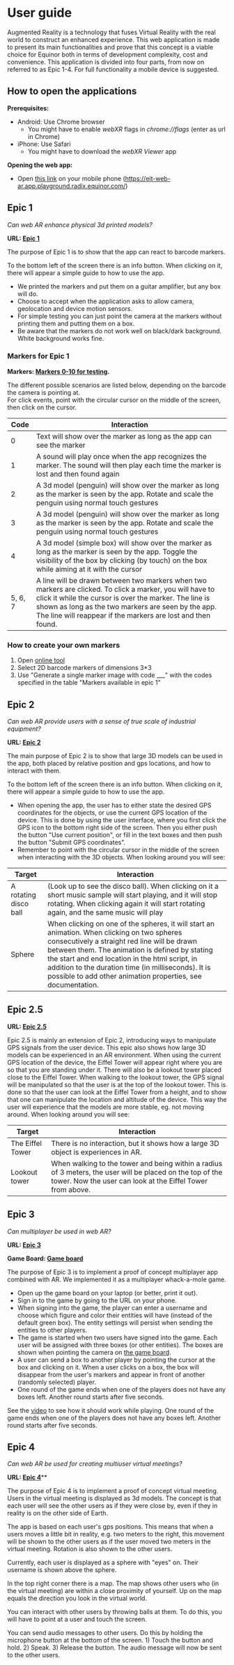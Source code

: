 # User guide

Augmented Reality is a technology that fuses Virtual Reality with the real world to construct an enhanced experience. This web application is made to present its main functionalities and prove that this concept is a viable choice for Equinor both in terms of development complexity, cost and convenience. This application is divided into four parts, from now on referred to as Epic 1-4. For full functionality a mobile device is suggested.

## How to open the applications

**Prerequisites:**

- Android: Use Chrome browser
  - You might have to enable _webXR_ flags in _chrome://flags_ (enter as url in Chrome)
- iPhone: Use Safari
  - You might have to download the _webXR Viewer_ app

**Opening the web app:**

- Open [this link](https://eit-web-ar.app.playground.radix.equinor.com/) on your mobile phone (https://eit-web-ar.app.playground.radix.equinor.com/) 

## Epic 1
_Can web AR enhance physical 3d printed models?_

**URL: [Epic 1](https://eit-web-ar.app.playground.radix.equinor.com/epic1.html)**

The purpose of Epic 1 is to show that the app can react to barcode markers.  

To the bottom left of the screen there is an info button. When clicking on it, there will appear a simple guide to how to use the app.

- We printed the markers and put them on a guitar amplifier, but any box will do. 
- Choose to accept when the application asks to allow camera, geolocation and device motion sensors.
- For simple testing you can just point the camera at the markers without printing them and putting them on a box. 
- Be aware that the markers do not work well on black/dark background. White background works fine. 

### Markers for Epic 1
 **Markers: [Markers 0-10 for testing](markers0-10.png).**

The different possible scenarios are listed below, depending on the barcode the camera is pointing at.  
For click events, point with the circular cursor on the middle of the screen, then click on the cursor.

| Code | Interaction |
| ---- | ------ |
| 0 | Text will show over the marker as long as the app can see the marker |
| 1 | A sound will play once when the app recognizes the marker. The sound will then play each time the marker is lost and then found again |
| 2 | A 3d model (penguin) will show over the marker as long as the marker is seen by the app. Rotate and scale the penguin using normal touch gestures |
| 3 | A 3d model (penguin) will show over the marker as long as the marker is seen by the app. Rotate and scale the penguin using normal touch gestures |
| 4 | A 3d model (simple box) will show over the marker as long as the marker is seen by the app. Toggle the visibility of the box by clicking (by touch) on the box while aiming at it with the cursor |
| 5, 6, 7 | A line will be drawn between two markers when two markers are clicked. To click a marker, you will have to click it while the cursor is over the marker. The line is shown as long as the two markers are seen by the app. The line will reappear if the markers are lost and then found. |

### How to create your own markers
1. Open [online tool](https://au.gmented.com/app/marker/marker.php)
1. Select 2D barcode markers of dimensions 3*3
1. Use "Generate a single marker image with code ___" with the codes specified in the table "Markers available in epic 1"


## Epic 2
_Can web AR provide users with a sense of true scale of industrial equipment?_

**URL: [Epic 2](https://eit-web-ar.app.playground.radix.equinor.com/epic2.html)**

The main purpose of Epic 2 is to show that large 3D models can be used in the app, both placed by relative position and gps locations, and how to interact with them. 

To the bottom left of the screen there is an info button. When clicking on it, there will appear a simple guide to how to use the app.

- When opening the app, the user has to either state the desired GPS coordinates for the objects, or use the current GPS location of the device. This is done by using the user interface, where you first click the GPS icon to the bottom right side of the screen. Then you either push the button "Use current position", or fill in the text boxes and then push the button "Submit GPS coordinates". 
- Remember to point with the circular cursor in the middle of the screen when interacting with the 3D objects. When looking around you will see:

| Target | Interaction |
| ------ | ----------- |
| A rotating disco ball | (Look up to see the disco ball). When clicking on it a short music sample will start playing, and it will stop rotating. When clicking again it will start rotating again, and the same music will play |
| Sphere | When clicking on one of the spheres, it will start an animation. When clicking on two spheres consecutively a straight red line will be drawn between them. The animation is defined by stating the start and end location in the html script, in addition to the duration time (in milliseconds). It is possible to add other animation properties, see documentation. |


## Epic 2.5

**URL: [Epic 2.5](https://eit-web-ar.app.playground.radix.equinor.com/epic2.5.html)**

Epic 2.5 is mainly an extension of Epic 2, introducing ways to manipulate GPS signals from the user device. This epic also shows how large 3D models can be experienced in an AR environment. When using the current GPS location of the device, the Eiffel Tower will appear right where you are so that you are standing under it. There will also be a lookout tower placed close to the Eiffel Tower. When walking to the lookout tower, the GPS signal will be manipulated so that the user is at the top of the lookout tower. This is done so that the user can look at the Eiffel Tower from a height, and to show that one can manipulate the location and altitude of the device. This way the user will experience that the models are more stable, eg. not moving around. When looking around you will see:

| Target | Interaction |
| ------ | ----------- |
| The Eiffel Tower | There is no interaction, but it shows how a large 3D object is experiences in AR. |
| Lookout tower | When walking to the tower and being within a radius of 3 meters, the user will be placed on the top of the tower. Now the user can look at the Eiffel Tower from above. |


## Epic 3
_Can multiplayer be used in web AR?_

**URL: [Epic 3](https://eit-web-ar.app.playground.radix.equinor.com/game.html)**

**Game Board: [Game board](markers0-5.png)**

The purpose of Epic 3 is to implement a proof of concept multiplayer app combined with AR. We implemented it as a multiplayer whack-a-mole game.

- Open up the game board on your laptop (or better, print it out).
- Sign in to the game by going to the URL on your phone.
- When signing into the game, the player can enter a username and choose which figure and color their entities will have (instead of the default green box). The entity settings will persist when sending the entities to other players.
- The game is started when two users have signed into the game. Each user will be assigned with three boxes (or other entities). The boxes are shown when pointing the camera on [the game board](markers0-5.png). 
- A user can send a box to another player by pointing the cursor at the box and clicking on it. When a user clicks on a box, the box will disappear from the user's markers and appear in front of another (randomly selected) player.
- One round of the game ends when one of the players does not have any boxes left. Another round starts after five seconds.

See the [video](./docs/Videos/game.mp4) to see how it should work while playing.
One round of the game ends when one of the players does not have any boxes left. Another round starts after five seconds.

## Epic 4
_Can web AR be used for creating multiuser virtual meetings?_

**URL: [Epic 4](https://eit-web-ar.app.playground.radix.equinor.com/meeting.html)****

The purpose of Epic 4 is to implement a proof of concept virtual meeting. Users in the virtual meeting is displayed as 3d models. The concept is that each user will see the other users as if they were close by, even if they in reality is on the other side of Earth.

The app is based on each user's gps positions. This means that when a users moves a little bit in reality, e.g. two meters to the right, this movement will be shown to the other users as if the user moved two meters in the virtual meeting. Rotation is also shown to the other users.

Currently, each user is displayed as a sphere with "eyes" on. Their username is shown above the sphere.

In the top right corner there is a map. The map shows other users who (in the virtual meeting) are within a close proximity of yourself. Up on the map equals the direction you look in the virtual world.

You can interact with other users by throwing balls at them. To do this, you will have to point at a user and touch the screen.

You can send audio messages to other users. Do this by holding the microphone button at the bottom of the screen. 1) Touch the button and hold. 2) Speak. 3) Release the button. The audio message will now be sent to the other users.
